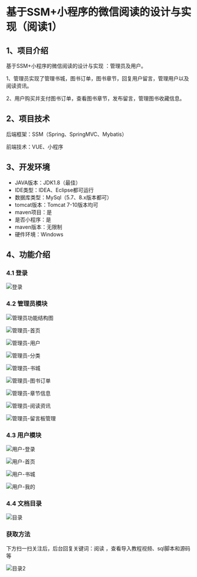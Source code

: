 # 基于SSM+小程序的微信阅读的设计与实现（阅读1）

## 1、项目介绍

基于SSM+小程序的微信阅读的设计与实现 ：管理员及用户。

1、管理员实现了管理书城，图书订单，图书章节，回复用户留言，管理用户以及阅读资讯。

2、用户购买并支付图书订单，查看图书章节，发布留言，管理图书收藏信息。

## 2、项目技术

后端框架：SSM（Spring、SpringMVC、Mybatis）

前端技术：VUE、小程序

## 3、开发环境

- JAVA版本：JDK1.8（最佳）
- IDE类型：IDEA、Eclipse都可运行
- 数据库类型：MySql（5.7、8.x版本都可） 
- tomcat版本：Tomcat 7-10版本均可
- maven项目：是
- 是否小程序：是
- maven版本：无限制
- 硬件环境：Windows

## 4、功能介绍

### 4.1 登录

![登录](https://www.codemarket.fun/202409241917684.png)

### 4.2 管理员模块

![管理员功能结构图](https://www.codemarket.fun/202409241918664.png)

![管理员-首页](https://www.codemarket.fun/202409241918782.png)

![管理员-用户](https://www.codemarket.fun/202409241918110.png)

![管理员-分类](https://www.codemarket.fun/202409241918141.png)

![管理员-书城](https://www.codemarket.fun/202409241918098.png)

![管理员-图书订单](https://www.codemarket.fun/202409241918105.png)

![管理员-章节信息](https://www.codemarket.fun/202409241918132.png)

![管理员-阅读资讯](https://www.codemarket.fun/202409241918127.png)

![管理员-留言板管理](https://www.codemarket.fun/202409241918728.png)

### 4.3 用户模块

![用户-登录](https://www.codemarket.fun/202409241918871.png)

![用户-首页](https://www.codemarket.fun/202409241918891.png)

![用户-书城](https://www.codemarket.fun/202409241918875.png)

![用户-我的](https://www.codemarket.fun/202409241918888.png)

### 4.4 文档目录

![目录](https://www.codemarket.fun/202409241918425.png)
###  获取方法

下方扫一扫关注后，后台回复关键词：阅读 ，查看导入教程视频、sql脚本和源码等

![目录2](https://www.codemarket.fun/202407032155305.png)

